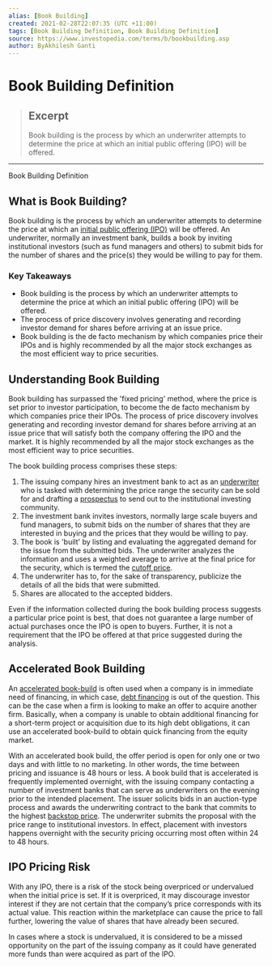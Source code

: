 ```yaml
---
alias: [Book Building]
created: 2021-02-28T22:07:35 (UTC +11:00)
tags: [Book Building Definition, Book Building Definition]
source: https://www.investopedia.com/terms/b/bookbuilding.asp
author: ByAkhilesh Ganti
---
```


# Book Building Definition

> ## Excerpt
> Book building is the process by which an underwriter attempts to determine the price at which an initial public offering (IPO) will be offered.

---

Book Building Definition
## What is Book Building?

Book building is the process by which an underwriter attempts to determine the price at which an [initial public offering (IPO)](https://www.investopedia.com/terms/i/ipo.asp) will be offered. An underwriter, normally an investment bank, builds a book by inviting institutional investors (such as fund managers and others) to submit bids for the number of shares and the price(s) they would be willing to pay for them.

### Key Takeaways

-   Book building is the process by which an underwriter attempts to determine the price at which an initial public offering (IPO) will be offered.
-   The process of price discovery involves generating and recording investor demand for shares before arriving at an issue price.
-   Book building is the de facto mechanism by which companies price their IPOs and is highly recommended by all the major stock exchanges as the most efficient way to price securities.

## Understanding Book Building

Book building has surpassed the 'fixed pricing' method, where the price is set prior to investor participation, to become the de facto mechanism by which companies price their IPOs. The process of price discovery involves generating and recording investor demand for shares before arriving at an issue price that will satisfy both the company offering the IPO and the market. It is highly recommended by all the major stock exchanges as the most efficient way to price securities.

The book building process comprises these steps:

1.  The issuing company hires an investment bank to act as an [underwriter](https://www.investopedia.com/terms/u/underwriter.asp) who is tasked with determining the price range the security can be sold for and drafting a [prospectus](https://www.investopedia.com/terms/p/preliminaryprospectus.asp) to send out to the institutional investing community.
2.  The investment bank invites investors, normally large scale buyers and fund managers, to submit bids on the number of shares that they are interested in buying and the prices that they would be willing to pay.
3.  The book is 'built' by listing and evaluating the aggregated demand for the issue from the submitted bids. The underwriter analyzes the information and uses a weighted average to arrive at the final price for the security, which is termed the [cutoff price](https://www.investopedia.com/terms/c/cutoffpoint.asp).
4.  The underwriter has to, for the sake of transparency, publicize the details of all the bids that were submitted.
5.  Shares are allocated to the accepted bidders.

Even if the information collected during the book building process suggests a particular price point is best, that does not guarantee a large number of actual purchases once the IPO is open to buyers. Further, it is not a requirement that the IPO be offered at that price suggested during the analysis.

## Accelerated Book Building

An [accelerated book-build](https://www.investopedia.com/terms/a/acceleratedbookbuild.asp) is often used when a company is in immediate need of financing, in which case, [debt financing](https://www.investopedia.com/terms/d/debtfinancing.asp) is out of the question. This can be the case when a firm is looking to make an offer to acquire another firm. Basically, when a company is unable to obtain additional financing for a short-term project or acquisition due to its high debt obligations, it can use an accelerated book-build to obtain quick financing from the equity market.

With an accelerated book build, the offer period is open for only one or two days and with little to no marketing. In other words, the time between pricing and issuance is 48 hours or less. A book build that is accelerated is frequently implemented overnight, with the issuing company contacting a number of investment banks that can serve as underwriters on the evening prior to the intended placement. The issuer solicits bids in an auction-type process and awards the underwriting contract to the bank that commits to the highest [backstop price](https://www.investopedia.com/terms/b/backstop.asp). The underwriter submits the proposal with the price range to institutional investors. In effect, placement with investors happens overnight with the security pricing occurring most often within 24 to 48 hours.

## IPO Pricing Risk

With any IPO, there is a risk of the stock being overpriced or undervalued when the initial price is set. If it is overpriced, it may discourage investor interest if they are not certain that the company’s price corresponds with its actual value. This reaction within the marketplace can cause the price to fall further, lowering the value of shares that have already been secured.

In cases where a stock is undervalued, it is considered to be a missed opportunity on the part of the issuing company as it could have generated more funds than were acquired as part of the IPO.
